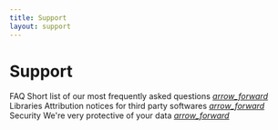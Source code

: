 ```yaml
---
title: Support
layout: support
---
```


<h1 class="mdl-typography--font-light">Support</h1>

<div class="demo-list-action mdl-list">
    <div class="mdl-list__item mdl-list__item--two-line">
        <span class="mdl-list__item-primary-content">
            <span>FAQ</span>
            <span class="mdl-list__item-sub-title">
                Short list of our most frequently asked questions
            </span>
        </span>
        <span class="mdl-list__item-secondary-content">
            <a class="mdl-list__item-secondary-action" href="{{ site.baseurl }}/support/faq"><i class="material-icons">arrow_forward</i></a>
        </span>
    </div>
    <div class="mdl-list__item mdl-list__item--two-line">
        <span class="mdl-list__item-primary-content">
            <span>Libraries</span>
            <span class="mdl-list__item-sub-title">
                Attribution notices for third party softwares
            </span>
        </span>
        <span class="mdl-list__item-secondary-content">
            <a class="mdl-list__item-secondary-action" href="{{ site.baseurl }}/support/libraries"><i class="material-icons">arrow_forward</i></a>
        </span>
    </div>
    <div class="mdl-list__item mdl-list__item--two-line">
        <span class="mdl-list__item-primary-content">
            <span>Security</span>
            <span class="mdl-list__item-sub-title">
                We're very protective of your data
            </span>
        </span>
        <span class="mdl-list__item-secondary-content">
            <a class="mdl-list__item-secondary-action" href="{{ site.baseurl }}/support/security"><i class="material-icons">arrow_forward</i></a>
        </span>
    </div>
</div>